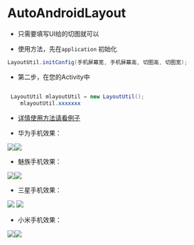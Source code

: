 # AutoAndroidLayout
- 只需要填写UI给的切图就可以


- 使用方法，先在`application` 初始化


```java
LayoutUtil.initConfig(手机屏幕宽, 手机屏幕高, 切图高, 切图宽);

```

- 第二步，在您的Activity中

```java

 LayoutUtil mlayoutUtil = new LayoutUtil();
    mlayoutUtil.xxxxxxx

```


- [详情使用方法请看例子](https://github.com/l123456789jy/AutoAndroidLayout/blob/master/app/src/main/java/com/lazy/autoandroidlayout/MainActivity.java)




- 华为手机效果：







![](https://github.com/l123456789jy/AutoAndroidLayout/blob/master/image/hua_wei_a.jpg)![](https://github.com/l123456789jy/AutoAndroidLayout/blob/master/image/hua_wei_b.jpg)








- 魅族手机效果：














![](https://github.com/l123456789jy/AutoAndroidLayout/blob/master/image/mei_zu_a.jpg)![](https://github.com/l123456789jy/AutoAndroidLayout/blob/master/image/mei_zu_b.jpg)








- 三星手机效果：












![](https://github.com/l123456789jy/AutoAndroidLayout/blob/master/image/san_xing_a.jpg) ![](https://github.com/l123456789jy/AutoAndroidLayout/blob/master/image/san_xing_b.jpg)

















- 小米手机效果：






![](https://github.com/l123456789jy/AutoAndroidLayout/blob/master/image/xiao_mi_a.jpg)![](https://github.com/l123456789jy/AutoAndroidLayout/blob/master/image/xiao_mi_b.jpg)
